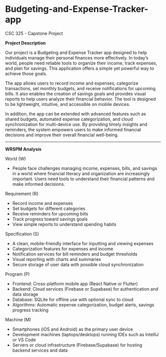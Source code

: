 # Budgeting-and-Expense-Tracker-app
CSC 325 - Capstone Project

**Project Description**

Our project is a Budgeting and Expense Tracker app designed to help individuals manage their personal finances more effectively. In today’s world, people need reliable tools to organize their income, track expenses, and plan for savings. This application offers a simple yet powerful way to achieve those goals.

The app allows users to record income and expenses, categorize transactions, set monthly budgets, and receive notifications for upcoming bills. It also enables the creation of savings goals and provides visual reports to help users analyze their financial behavior. The tool is designed to be lightweight, intuitive, and accessible on mobile devices.

In addition, the app can be extended with advanced features such as shared budgets, automated expense categorization, and cloud synchronization for multi-device use. By providing timely insights and reminders, the system empowers users to make informed financial decisions and improve their overall financial well-being.

------------------------------------------------------------------------------------------------------------------------------------------------------------------------------
**WRSPM Analysis**

World (W)

- People face challenges managing income, expenses, bills, and savings in a world where financial literacy and organization are increasingly important. Users need tools to understand their financial patterns and make informed decisions.

Requirement (R)
- Record income and expenses
- Set budgets for different categories
- Receive reminders for upcoming bills
- Track progress toward savings goals
- View simple reports to understand spending habits

Specification (S)
- A clean, mobile-friendly interface for inputting and viewing expenses
- Categorization features for expenses and income
- Notification services for bill reminders and budget thresholds
- Visual reporting with charts and summaries
- Secure storage of user data with possible cloud synchronization

Program (P)
- Frontend: Cross-platform mobile app (React Native or Flutter)
- Backend: Cloud services (Firebase or Supabase) for authentication and data storage
- Database: SQLite for offline use with optional sync to cloud
- Algorithms: Automatic expense categorization, budget alerts, savings progress tracking

Machine (M)
- Smartphones (iOS and Android) as the primary user device
- Development machines (laptops/desktops) running IDEs such as IntelliJ or VS Code
- Servers or cloud infrastructure (Firebase/Supabase) for hosting backend services and data
